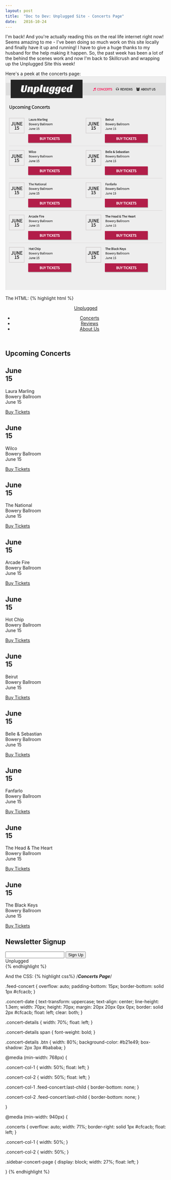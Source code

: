 ```yaml
---
layout: post
title:  "Doc to Dev: Unplugged Site - Concerts Page"
date:   2016-10-24
---
```

I'm back! And you're actually reading this on the real life internet right now!
Seems amazing to me - I've been doing so much work on this site locally and finally
have it up and running! I have to give a huge thanks to my husband for the help making
it happen. So, the past week has been a lot of the behind the scenes work and now
I'm back to Skillcrush and wrapping up the Unplugged Site this week!

Here's a peek at the concerts page:
![Unplugged Concerts Page](/assets/img/102416.png)

The HTML:
{% highlight html %}
<!--Header-->
  <header>
    <div id="logo"><a href="../index.html">Unplugged</div>
    <nav>
      <ul>
        <li><a class="active" href="../concerts/index.html"><i class="fa fa-music" aria-hidden="true"></i>
          Concerts</a></li>
        <li><a href="../reviews/index.html"><i class="fa fa-headphones" aria-hidden="true"></i>
          Reviews</a></li>
        <li><a href="../about/index.html"><i class="fa fa-users" aria-hidden="true"></i>
          About Us</a></li>
      </ul>
    </nav>
  </header>
<!--Main Section-->
  <div class="main">
    <section class="concerts">
      <h1>Upcoming Concerts</h1>
      <div class="concert-col-1">
        <div class="feed-concert">
          <div class="concert-date">
            <h1>June<br>15</h1>
          </div>
          <div class="concert-details">
            <p><span>Laura Marling</span><br>
            Bowery Ballroom<br>June 15</p>
            <a href="#" class="btn">Buy Tickets</a>
          </div>
        </div>
        <div class="feed-concert">
          <div class="concert-date">
            <h1>June<br>15</h1>
          </div>
          <div class="concert-details">
            <p><span>Wilco</span><br>
            Bowery Ballroom<br>June 15</p>
            <a href="#" class="btn">Buy Tickets</a>
          </div>
        </div>
        <div class="feed-concert">
          <div class="concert-date">
            <h1>June<br>15</h1>
          </div>
          <div class="concert-details">
            <p><span>The National</span><br>
            Bowery Ballroom<br>June 15</p>
            <a href="#" class="btn">Buy Tickets</a>
          </div>
        </div>
        <div class="feed-concert">
          <div class="concert-date">
            <h1>June<br>15</h1>
          </div>
          <div class="concert-details">
            <p><span>Arcade Fire</span><br>
            Bowery Ballroom<br>June 15</p>
            <a href="#" class="btn">Buy Tickets</a>
          </div>
        </div>
        <div class="feed-concert">
          <div class="concert-date">
            <h1>June<br>15</h1>
          </div>
          <div class="concert-details">
            <p><span>Hot Chip</span><br>
            Bowery Ballroom<br>June 15</p>
            <a href="#" class="btn">Buy Tickets</a>
          </div>
        </div>
      </div>
      <div class="concert-col-2">
        <div class="feed-concert">
          <div class="concert-date">
            <h1>June<br>15</h1>
          </div>
          <div class="concert-details">
            <p><span>Beirut</span><br>
            Bowery Ballroom<br>June 15</p>
            <a href="#" class="btn">Buy Tickets</a>
          </div>
        </div>
        <div class="feed-concert">
          <div class="concert-date">
            <h1>June<br>15</h1>
          </div>
          <div class="concert-details">
            <p><span>Belle &amp; Sebastian</span><br>
            Bowery Ballroom<br>June 15</p>
            <a href="#" class="btn">Buy Tickets</a>
          </div>
        </div>
        <div class="feed-concert">
          <div class="concert-date">
            <h1>June<br>15</h1>
          </div>
          <div class="concert-details">
            <p><span>Fanfarlo</span><br>
            Bowery Ballroom<br>June 15</p>
            <a href="#" class="btn">Buy Tickets</a>
          </div>
        </div>
        <div class="feed-concert">
          <div class="concert-date">
            <h1>June<br>15</h1>
          </div>
          <div class="concert-details">
            <p><span>The Head &amp; The Heart</span><br>
            Bowery Ballroom<br>June 15</p>
            <a href="#" class="btn">Buy Tickets</a>
          </div>
        </div>
        <div class="feed-concert">
          <div class="concert-date">
            <h1>June<br>15</h1>
          </div>
          <div class="concert-details">
            <p><span>The Black Keys</span><br>
            Bowery Ballroom<br>June 15</p>
            <a href="#" class="btn">Buy Tickets</a>
          </div>
        </div>
      </div>
    </section>
    <section class="sidebar-concert-page">
      <div class="newsletter">
        <h1>Newsletter Signup</h1>
        <form class="newsletter-signup">
          <input type="text"/>
          <input type="submit" class="submit" value="Sign Up"/>
        </form>
      </div>
    </section>
  </div>
<!--Footer-->
  <footer class="footer">
    <div id="footer-logo">Unplugged</div>
  </footer>
{% endhighlight %}

And the CSS:
{% highlight css%}
/***Concerts Page***/

.feed-concert {
  overflow: auto;
  padding-bottom: 15px;
  border-bottom: solid 1px #cfcacb;
}

.concert-date {
  text-transform: uppercase;
  text-align: center;
  line-height: 1.3em;
  width: 70px;
  height: 70px;
  margin: 20px 20px 0px 0px;
  border: solid 2px #cfcacb;
  float: left;
  clear: both;
}

.concert-details {
  width: 70%;
  float: left;
}

.concert-details span {
  font-weight: bold;
}

.concert-details .btn {
  width: 80%;
  background-color: #b21e49;
  box-shadow: 2px 3px #bababa;
}

@media (min-width: 768px) {

  .concert-col-1 {
    width: 50%;
    float: left;
  }

  .concert-col-2 {
    width: 50%;
    float: left;
  }

  .concert-col-1 .feed-concert:last-child {
    border-bottom: none;
  }

  .concert-col-2 .feed-concert:last-child {
    border-bottom: none;
  }

}

@media (min-width: 940px) {

  .concerts {
    overflow: auto;
    width: 71%;
    border-right: solid 1px #cfcacb;
    float: left;
  }

  .concert-col-1 {
    width: 50%;
  }

  .concert-col-2 {
    width: 50%;
  }

  .sidebar-concert-page {
    display: block;
    width: 27%;
    float: left;
  }

}
{% endhighlight %}
